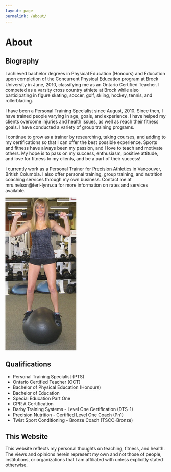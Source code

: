 ```yaml
---
layout: page
permalink: /about/
---
```


# About

## Biography
<div class="clearfix">
<div id="biography">
<p>I achieved bachelor degrees in Physical Education (Honours) and Education upon 
completion of the Concurrent Physical Education program at Brock University in 
June, 2010, classifying me as an Ontario Certified Teacher. I competed as a 
varsity cross country athlete at Brock while also participating in figure 
skating, soccer, golf, skiing, hockey, tennis, and rollerblading.</p>
<p>I have been a Personal Training Specialist since August, 2010. Since then, 
I have trained people varying in age, goals, and experience. I have helped 
my clients overcome injuries and health issues, as well as reach their fitness 
goals. I have conducted a variety of group training programs.</p>
<p>I continue to grow as a trainer by researching, taking courses, and adding to 
my certifications so that I can offer the best possible experience. Sports and 
fitness have always been my passion, and I love to teach and motivate others. 
My hope is to pass on my success, enthusiasm, positive attitude, and love for 
fitness to my clients, and be a part of their success!</p>
<p>I currently work as a Personal Trainer for 
<a href="http://www.precisionathletics.ca/">Precision Athletics</a> in Vancouver, 
British Columbia. I also offer personal training, group training, and nutrition coaching services through my own business. Contact me at mrs.nelson@teri-lynn.ca for more information on rates and services available.</p>
</div>
<aside>
  <div id="photo">
    <img src="/images/standing_on_SB.jpg" alt="Teri-Lynn Nelson">
  </div>
</aside>
</div>

## Qualifications

- Personal Training Specialist (PTS)
- Ontario Certified Teacher (OCT)
- Bachelor of Physical Education (Honours)
- Bachelor of Education
- Special Education Part One
- CPR A Certification
- Darby Training Systems - Level One Certification (DTS-1)
- Precision Nutrition - Certified Level One Coach (Pn1)
- Twist Sport Conditioning - Bronze Coach (TSCC-Bronze)

## This Website

This website reflects my personal thoughts on teaching, fitness, and health. 
The views and opinions herein represent my own and not those of people, 
institutions, or organizations that I am affiliated with unless explicitly 
stated otherwise.
